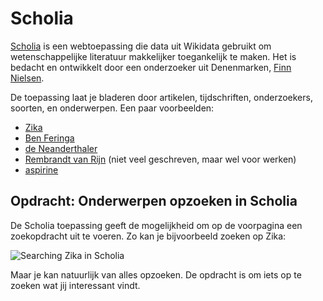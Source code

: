 # Scholia

[Scholia](https://tools.wmflabs.org/scholia/) is een webtoepassing die data uit Wikidata gebruikt om wetenschappelijke
literatuur makkelijker toegankelijk te maken. Het is bedacht en ontwikkelt door een onderzoeker uit Denenmarken,
[Finn Nielsen](https://tools.wmflabs.org/scholia/author/Q20980928).

De toepassing laat je bladeren door artikelen, tijdschriften, onderzoekers, soorten, en onderwerpen. Een paar voorbeelden:

* [Zika](https://tools.wmflabs.org/scholia/disease/Q8071861)
* [Ben Feringa](https://tools.wmflabs.org/scholia/author/Q3259614)
* [de Neanderthaler](https://tools.wmflabs.org/scholia/taxon/Q40171)
* [Rembrandt van Rijn](https://tools.wmflabs.org/scholia/author/Q5598) (niet veel geschreven, maar wel voor werken)
* [aspirine](https://tools.wmflabs.org/scholia/chemical/Q18216)

## Opdracht: Onderwerpen opzoeken in Scholia

De Scholia toepassing geeft de mogelijkheid om op de voorpagina een zoekopdracht uit te voeren.
Zo kan je bijvoorbeeld zoeken op Zika:

![Searching Zika in Scholia](https://github.com/egonw/fopworkshop/raw/master/scholia_zika.png)

Maar je kan natuurlijk van alles opzoeken. De opdracht is om iets op te zoeken wat jij interessant vindt.


